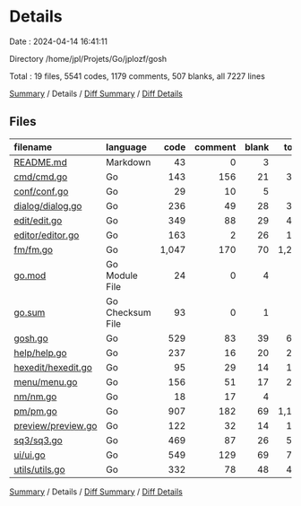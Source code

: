 # Details

Date : 2024-04-14 16:41:11

Directory /home/jpl/Projets/Go/jplozf/gosh

Total : 19 files,  5541 codes, 1179 comments, 507 blanks, all 7227 lines

[Summary](results.md) / Details / [Diff Summary](diff.md) / [Diff Details](diff-details.md)

## Files
| filename | language | code | comment | blank | total |
| :--- | :--- | ---: | ---: | ---: | ---: |
| [README.md](/README.md) | Markdown | 43 | 0 | 3 | 46 |
| [cmd/cmd.go](/cmd/cmd.go) | Go | 143 | 156 | 21 | 320 |
| [conf/conf.go](/conf/conf.go) | Go | 29 | 10 | 5 | 44 |
| [dialog/dialog.go](/dialog/dialog.go) | Go | 236 | 49 | 28 | 313 |
| [edit/edit.go](/edit/edit.go) | Go | 349 | 88 | 29 | 466 |
| [editor/editor.go](/editor/editor.go) | Go | 163 | 2 | 26 | 191 |
| [fm/fm.go](/fm/fm.go) | Go | 1,047 | 170 | 70 | 1,287 |
| [go.mod](/go.mod) | Go Module File | 24 | 0 | 4 | 28 |
| [go.sum](/go.sum) | Go Checksum File | 93 | 0 | 1 | 94 |
| [gosh.go](/gosh.go) | Go | 529 | 83 | 39 | 651 |
| [help/help.go](/help/help.go) | Go | 237 | 16 | 20 | 273 |
| [hexedit/hexedit.go](/hexedit/hexedit.go) | Go | 95 | 29 | 14 | 138 |
| [menu/menu.go](/menu/menu.go) | Go | 156 | 51 | 17 | 224 |
| [nm/nm.go](/nm/nm.go) | Go | 18 | 17 | 4 | 39 |
| [pm/pm.go](/pm/pm.go) | Go | 907 | 182 | 69 | 1,158 |
| [preview/preview.go](/preview/preview.go) | Go | 122 | 32 | 14 | 168 |
| [sq3/sq3.go](/sq3/sq3.go) | Go | 469 | 87 | 26 | 582 |
| [ui/ui.go](/ui/ui.go) | Go | 549 | 129 | 69 | 747 |
| [utils/utils.go](/utils/utils.go) | Go | 332 | 78 | 48 | 458 |

[Summary](results.md) / Details / [Diff Summary](diff.md) / [Diff Details](diff-details.md)